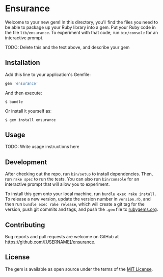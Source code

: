 # Ensurance

Welcome to your new gem! In this directory, you'll find the files you need to be able to package up your Ruby library into a gem. Put your Ruby code in the file `lib/ensurance`. To experiment with that code, run `bin/console` for an interactive prompt.

TODO: Delete this and the text above, and describe your gem

## Installation

Add this line to your application's Gemfile:

```ruby
gem 'ensurance'
```

And then execute:

    $ bundle

Or install it yourself as:

    $ gem install ensurance

## Usage

TODO: Write usage instructions here

## Development

After checking out the repo, run `bin/setup` to install dependencies. Then, run `rake spec` to run the tests. You can also run `bin/console` for an interactive prompt that will allow you to experiment.

To install this gem onto your local machine, run `bundle exec rake install`. To release a new version, update the version number in `version.rb`, and then run `bundle exec rake release`, which will create a git tag for the version, push git commits and tags, and push the `.gem` file to [rubygems.org](https://rubygems.org).

## Contributing

Bug reports and pull requests are welcome on GitHub at https://github.com/[USERNAME]/ensurance.

## License

The gem is available as open source under the terms of the [MIT License](https://opensource.org/licenses/MIT).
